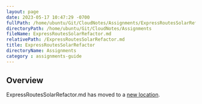 ```yaml
---
layout: page
date: 2023-05-17 10:47:29 -0700
fullPath: /home/ubuntu/Git/CloudNotes/Assignments/ExpressRoutesSolarRefactor.md
directoryPath: /home/ubuntu/Git/CloudNotes/Assignments
fileName: ExpressRoutesSolarRefactor.md
relativePath: /ExpressRoutesSolarRefactor.md
title: ExpressRoutesSolarRefactor
directoryName: Assignments
category : assignments-guide
---
```


## Overview

ExpressRoutesSolarRefactor.md has moved to a [new location](Express/ExpressRoutesSolarRefactor.md).

